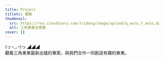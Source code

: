 ```yaml
---
title: Project
titletc: 專案
thumbnail:
  src: https://res.cloudinary.com/tridong/image/upload/q_auto,f_auto,dpr_auto/v1654515985/global/%E4%B8%89%E8%A7%92%E6%9D%B1%E6%9D%B1-%E5%93%81%E7%89%8C%E5%B1%95%E7%A4%BA%E5%B0%81%E9%9D%A2.png
  alt: 三角東東主視覺
cover: []
---
```

<div class="gsap-heading">
  <div>
  (っ◔◡◔)っ ◢◢◢
  </div> 
  觀看三角東東最新出爐的專案，與我們合作一同創造有趣的東東。
</div>